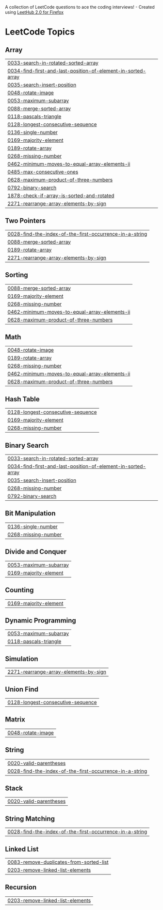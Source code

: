 A collection of LeetCode questions to ace the coding interviews! - Created using [LeetHub 2.0 for Firefox](https://github.com/maitreya2954/LeetHub-2.0-Firefox)
<!---LeetCode Topics Start-->
# LeetCode Topics
## Array
|  |
| ------- |
| [0033-search-in-rotated-sorted-array](https://github.com/Manujdixit/Leetcode/tree/master/0033-search-in-rotated-sorted-array) |
| [0034-find-first-and-last-position-of-element-in-sorted-array](https://github.com/Manujdixit/Leetcode/tree/master/0034-find-first-and-last-position-of-element-in-sorted-array) |
| [0035-search-insert-position](https://github.com/Manujdixit/Leetcode/tree/master/0035-search-insert-position) |
| [0048-rotate-image](https://github.com/Manujdixit/Leetcode/tree/master/0048-rotate-image) |
| [0053-maximum-subarray](https://github.com/Manujdixit/Leetcode/tree/master/0053-maximum-subarray) |
| [0088-merge-sorted-array](https://github.com/Manujdixit/Leetcode/tree/master/0088-merge-sorted-array) |
| [0118-pascals-triangle](https://github.com/Manujdixit/Leetcode/tree/master/0118-pascals-triangle) |
| [0128-longest-consecutive-sequence](https://github.com/Manujdixit/Leetcode/tree/master/0128-longest-consecutive-sequence) |
| [0136-single-number](https://github.com/Manujdixit/Leetcode/tree/master/0136-single-number) |
| [0169-majority-element](https://github.com/Manujdixit/Leetcode/tree/master/0169-majority-element) |
| [0189-rotate-array](https://github.com/Manujdixit/Leetcode/tree/master/0189-rotate-array) |
| [0268-missing-number](https://github.com/Manujdixit/Leetcode/tree/master/0268-missing-number) |
| [0462-minimum-moves-to-equal-array-elements-ii](https://github.com/Manujdixit/Leetcode/tree/master/0462-minimum-moves-to-equal-array-elements-ii) |
| [0485-max-consecutive-ones](https://github.com/Manujdixit/Leetcode/tree/master/0485-max-consecutive-ones) |
| [0628-maximum-product-of-three-numbers](https://github.com/Manujdixit/Leetcode/tree/master/0628-maximum-product-of-three-numbers) |
| [0792-binary-search](https://github.com/Manujdixit/Leetcode/tree/master/0792-binary-search) |
| [1878-check-if-array-is-sorted-and-rotated](https://github.com/Manujdixit/Leetcode/tree/master/1878-check-if-array-is-sorted-and-rotated) |
| [2271-rearrange-array-elements-by-sign](https://github.com/Manujdixit/Leetcode/tree/master/2271-rearrange-array-elements-by-sign) |
## Two Pointers
|  |
| ------- |
| [0028-find-the-index-of-the-first-occurrence-in-a-string](https://github.com/Manujdixit/Leetcode/tree/master/0028-find-the-index-of-the-first-occurrence-in-a-string) |
| [0088-merge-sorted-array](https://github.com/Manujdixit/Leetcode/tree/master/0088-merge-sorted-array) |
| [0189-rotate-array](https://github.com/Manujdixit/Leetcode/tree/master/0189-rotate-array) |
| [2271-rearrange-array-elements-by-sign](https://github.com/Manujdixit/Leetcode/tree/master/2271-rearrange-array-elements-by-sign) |
## Sorting
|  |
| ------- |
| [0088-merge-sorted-array](https://github.com/Manujdixit/Leetcode/tree/master/0088-merge-sorted-array) |
| [0169-majority-element](https://github.com/Manujdixit/Leetcode/tree/master/0169-majority-element) |
| [0268-missing-number](https://github.com/Manujdixit/Leetcode/tree/master/0268-missing-number) |
| [0462-minimum-moves-to-equal-array-elements-ii](https://github.com/Manujdixit/Leetcode/tree/master/0462-minimum-moves-to-equal-array-elements-ii) |
| [0628-maximum-product-of-three-numbers](https://github.com/Manujdixit/Leetcode/tree/master/0628-maximum-product-of-three-numbers) |
## Math
|  |
| ------- |
| [0048-rotate-image](https://github.com/Manujdixit/Leetcode/tree/master/0048-rotate-image) |
| [0189-rotate-array](https://github.com/Manujdixit/Leetcode/tree/master/0189-rotate-array) |
| [0268-missing-number](https://github.com/Manujdixit/Leetcode/tree/master/0268-missing-number) |
| [0462-minimum-moves-to-equal-array-elements-ii](https://github.com/Manujdixit/Leetcode/tree/master/0462-minimum-moves-to-equal-array-elements-ii) |
| [0628-maximum-product-of-three-numbers](https://github.com/Manujdixit/Leetcode/tree/master/0628-maximum-product-of-three-numbers) |
## Hash Table
|  |
| ------- |
| [0128-longest-consecutive-sequence](https://github.com/Manujdixit/Leetcode/tree/master/0128-longest-consecutive-sequence) |
| [0169-majority-element](https://github.com/Manujdixit/Leetcode/tree/master/0169-majority-element) |
| [0268-missing-number](https://github.com/Manujdixit/Leetcode/tree/master/0268-missing-number) |
## Binary Search
|  |
| ------- |
| [0033-search-in-rotated-sorted-array](https://github.com/Manujdixit/Leetcode/tree/master/0033-search-in-rotated-sorted-array) |
| [0034-find-first-and-last-position-of-element-in-sorted-array](https://github.com/Manujdixit/Leetcode/tree/master/0034-find-first-and-last-position-of-element-in-sorted-array) |
| [0035-search-insert-position](https://github.com/Manujdixit/Leetcode/tree/master/0035-search-insert-position) |
| [0268-missing-number](https://github.com/Manujdixit/Leetcode/tree/master/0268-missing-number) |
| [0792-binary-search](https://github.com/Manujdixit/Leetcode/tree/master/0792-binary-search) |
## Bit Manipulation
|  |
| ------- |
| [0136-single-number](https://github.com/Manujdixit/Leetcode/tree/master/0136-single-number) |
| [0268-missing-number](https://github.com/Manujdixit/Leetcode/tree/master/0268-missing-number) |
## Divide and Conquer
|  |
| ------- |
| [0053-maximum-subarray](https://github.com/Manujdixit/Leetcode/tree/master/0053-maximum-subarray) |
| [0169-majority-element](https://github.com/Manujdixit/Leetcode/tree/master/0169-majority-element) |
## Counting
|  |
| ------- |
| [0169-majority-element](https://github.com/Manujdixit/Leetcode/tree/master/0169-majority-element) |
## Dynamic Programming
|  |
| ------- |
| [0053-maximum-subarray](https://github.com/Manujdixit/Leetcode/tree/master/0053-maximum-subarray) |
| [0118-pascals-triangle](https://github.com/Manujdixit/Leetcode/tree/master/0118-pascals-triangle) |
## Simulation
|  |
| ------- |
| [2271-rearrange-array-elements-by-sign](https://github.com/Manujdixit/Leetcode/tree/master/2271-rearrange-array-elements-by-sign) |
## Union Find
|  |
| ------- |
| [0128-longest-consecutive-sequence](https://github.com/Manujdixit/Leetcode/tree/master/0128-longest-consecutive-sequence) |
## Matrix
|  |
| ------- |
| [0048-rotate-image](https://github.com/Manujdixit/Leetcode/tree/master/0048-rotate-image) |
## String
|  |
| ------- |
| [0020-valid-parentheses](https://github.com/Manujdixit/Leetcode/tree/master/0020-valid-parentheses) |
| [0028-find-the-index-of-the-first-occurrence-in-a-string](https://github.com/Manujdixit/Leetcode/tree/master/0028-find-the-index-of-the-first-occurrence-in-a-string) |
## Stack
|  |
| ------- |
| [0020-valid-parentheses](https://github.com/Manujdixit/Leetcode/tree/master/0020-valid-parentheses) |
## String Matching
|  |
| ------- |
| [0028-find-the-index-of-the-first-occurrence-in-a-string](https://github.com/Manujdixit/Leetcode/tree/master/0028-find-the-index-of-the-first-occurrence-in-a-string) |
## Linked List
|  |
| ------- |
| [0083-remove-duplicates-from-sorted-list](https://github.com/Manujdixit/Leetcode/tree/master/0083-remove-duplicates-from-sorted-list) |
| [0203-remove-linked-list-elements](https://github.com/Manujdixit/Leetcode/tree/master/0203-remove-linked-list-elements) |
## Recursion
|  |
| ------- |
| [0203-remove-linked-list-elements](https://github.com/Manujdixit/Leetcode/tree/master/0203-remove-linked-list-elements) |
<!---LeetCode Topics End-->